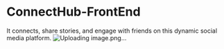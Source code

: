 # ConnectHub-FrontEnd
It connects, share stories, and engage with friends on this dynamic social media platform.
![Uploading image.png…]()
